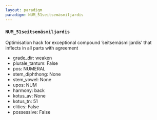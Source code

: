 ```yaml
---
layout: paradigm
paradigm: NUM_51seitsemäsmiljardis
---
```

### ` NUM_51seitsemäsmiljardis `

Optimisation hack for exceptional compound ’seitsemäsmiljardis’ that inflects in all parts with agreement
* grade_dir: weaken
* plurale_tantum: False
* pos: NUMERAL
* stem_diphthong: None
* stem_vowel: None
* upos: NUM
* harmony: back
* kotus_av: None
* kotus_tn: 51
* clitics: False
* possessive: False
